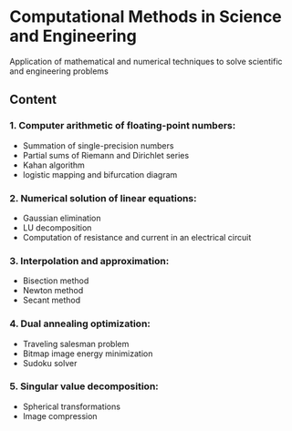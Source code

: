 # Computational Methods in Science and Engineering
Application of mathematical and numerical techniques to solve scientific and engineering problems

## Content

### 1. Computer arithmetic of floating-point numbers:
- Summation of single-precision numbers
- Partial sums of Riemann and Dirichlet series
- Kahan algorithm
- logistic mapping and bifurcation diagram

### 2. Numerical solution of linear equations:
- Gaussian elimination
- LU decomposition
- Computation of resistance and current in an electrical circuit

### 3. Interpolation and approximation:
- Bisection method
- Newton method
- Secant method

### 4. Dual annealing optimization:
- Traveling salesman problem
- Bitmap image energy minimization
- Sudoku solver

### 5. Singular value decomposition:
- Spherical transformations
- Image compression
